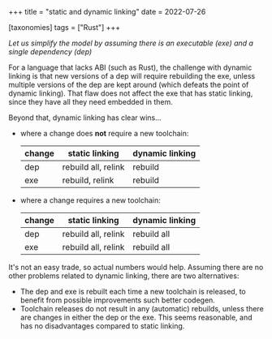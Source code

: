 +++
title = "static and dynamic linking"
date = 2022-07-26

[taxonomies]
tags = ["Rust"]
+++

*Let us simplify the model by assuming there is an executable (exe)
and a single dependency (dep)*

For a language that lacks ABI (such as Rust),
the challenge with dynamic linking is that new versions of
a dep will require rebuilding the exe,
unless multiple versions of the dep are kept around
(which defeats the point of dynamic linking).
That flaw does not affect the exe that has static linking,
since they have all they need embedded in them.

Beyond that, dynamic linking has clear wins...

- where a change does __not__ require a new toolchain:

  | change | static linking      | dynamic linking |
  |--------|---------------------|-----------------|
  | dep    | rebuild all, relink | rebuild         |
  | exe    | rebuild, relink     | rebuild         |

- where a change requires a new toolchain:

  | change | static linking      | dynamic linking |
  |--------|---------------------|-----------------|
  | dep    | rebuild all, relink | rebuild all     |
  | exe    | rebuild all, relink | rebuild all     |

It's not an easy trade, so actual numbers would help.
Assuming there are no other problems related to dynamic linking,
there are two alternatives:

- The dep and exe is rebuilt each time a new toolchain is released,
  to benefit from possible improvements such better codegen.
- Toolchain releases do not result in any (automatic) rebuilds,
  unless there are changes in either the dep or the exe.
  This seems reasonable,
  and has no disadvantages compared to static linking.
